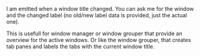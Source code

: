I am emitted when a window title changed. You can ask me for the windowand the changed label (no old/new label data is provided, just the actual one).This is usefull for window manager or window grouper that provide an overviewfor the active windows. Or like the window grouper, that creates tab panes and labelsthe tabs with the current window title.